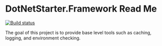 # DotNetStarter.Framework Read Me

[![Build status](https://ci.appveyor.com/api/projects/status/ra39d47a2qv08ret?svg=true)](https://ci.appveyor.com/project/bmcdavid/dotnetstarter-framework)

The goal of this project is to provide base level tools such as caching, logging, and environment checking.